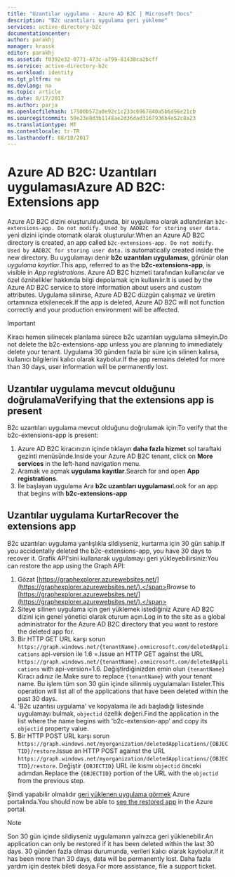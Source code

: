 ```yaml
---
title: "Uzantılar uygulama - Azure AD B2C | Microsoft Docs"
description: "B2c uzantıları uygulama geri yükleme"
services: active-directory-b2c
documentationcenter: 
author: parakhj
manager: krassk
editor: parakhj
ms.assetid: f0392e32-0771-473c-a799-81438ca2bcff
ms.service: active-directory-b2c
ms.workload: identity
ms.tgt_pltfrm: na
ms.devlang: na
ms.topic: article
ms.date: 8/17/2017
ms.author: parja
ms.openlocfilehash: 17500b572a0e92c1c233c6967840a5b6d96e21cb
ms.sourcegitcommit: 50e23e8d3b1148ae2d36dad3167936b4e52c8a23
ms.translationtype: MT
ms.contentlocale: tr-TR
ms.lasthandoff: 08/18/2017
---
```

# <a name="azure-ad-b2c-extensions-app"></a><span data-ttu-id="b3cf6-103">Azure AD B2C: Uzantıları uygulaması</span><span class="sxs-lookup"><span data-stu-id="b3cf6-103">Azure AD B2C: Extensions app</span></span>

<span data-ttu-id="b3cf6-104">Azure AD B2C dizini oluşturulduğunda, bir uygulama olarak adlandırılan `b2c-extensions-app. Do not modify. Used by AADB2C for storing user data.` yeni dizini içinde otomatik olarak oluşturulur.</span><span class="sxs-lookup"><span data-stu-id="b3cf6-104">When an Azure AD B2C directory is created, an app called `b2c-extensions-app. Do not modify. Used by AADB2C for storing user data.` is automatically created inside the new directory.</span></span> <span data-ttu-id="b3cf6-105">Bu uygulamayı denir **b2c uzantıları uygulaması**, görünür olan *uygulama kayıtlar*.</span><span class="sxs-lookup"><span data-stu-id="b3cf6-105">This app, referred to as the **b2c-extensions-app**, is visible in *App registrations*.</span></span> <span data-ttu-id="b3cf6-106">Azure AD B2C hizmeti tarafından kullanıcılar ve özel öznitelikler hakkında bilgi depolamak için kullanılır.</span><span class="sxs-lookup"><span data-stu-id="b3cf6-106">It is used by the Azure AD B2C service to store information about users and custom attributes.</span></span> <span data-ttu-id="b3cf6-107">Uygulama silinirse, Azure AD B2C düzgün çalışmaz ve üretim ortamınıza etkilenecek.</span><span class="sxs-lookup"><span data-stu-id="b3cf6-107">If the app is deleted, Azure AD B2C will not function correctly and your production environment will be affected.</span></span>

> [!IMPORTANT]
> <span data-ttu-id="b3cf6-108">Kiracı hemen silinecek planlama sürece b2c uzantıları uygulama silmeyin.</span><span class="sxs-lookup"><span data-stu-id="b3cf6-108">Do not delete the b2c-extensions-app unless you are planning to immediately delete your tenant.</span></span> <span data-ttu-id="b3cf6-109">Uygulama 30 günden fazla bir süre için silinen kalırsa, kullanıcı bilgilerini kalıcı olarak kaybolur.</span><span class="sxs-lookup"><span data-stu-id="b3cf6-109">If the app remains deleted for more than 30 days, user information will be permanently lost.</span></span>

## <a name="verifying-that-the-extensions-app-is-present"></a><span data-ttu-id="b3cf6-110">Uzantılar uygulama mevcut olduğunu doğrulama</span><span class="sxs-lookup"><span data-stu-id="b3cf6-110">Verifying that the extensions app is present</span></span>

<span data-ttu-id="b3cf6-111">B2c uzantıları uygulama mevcut olduğunu doğrulamak için:</span><span class="sxs-lookup"><span data-stu-id="b3cf6-111">To verify that the b2c-extensions-app is present:</span></span>

1. <span data-ttu-id="b3cf6-112">Azure AD B2C kiracınızın içinde tıklayın **daha fazla hizmet** sol taraftaki gezinti menüsünde.</span><span class="sxs-lookup"><span data-stu-id="b3cf6-112">Inside your Azure AD B2C tenant, click on **More services** in the left-hand navigation menu.</span></span>
1. <span data-ttu-id="b3cf6-113">Aramak ve açmak **uygulama kayıtlar**.</span><span class="sxs-lookup"><span data-stu-id="b3cf6-113">Search for and open **App registrations**.</span></span>
1. <span data-ttu-id="b3cf6-114">İle başlayan uygulama Ara **b2c uzantıları uygulaması**</span><span class="sxs-lookup"><span data-stu-id="b3cf6-114">Look for an app that begins with **b2c-extensions-app**</span></span>

## <a name="recover-the-extensions-app"></a><span data-ttu-id="b3cf6-115">Uzantılar uygulama Kurtar</span><span class="sxs-lookup"><span data-stu-id="b3cf6-115">Recover the extensions app</span></span>

<span data-ttu-id="b3cf6-116">B2c uzantıları uygulama yanlışlıkla sildiyseniz, kurtarma için 30 gün sahip.</span><span class="sxs-lookup"><span data-stu-id="b3cf6-116">If you accidentally deleted the b2c-extensions-app, you have 30 days to recover it.</span></span> <span data-ttu-id="b3cf6-117">Grafik API'sini kullanarak uygulamayı geri yükleyebilirsiniz:</span><span class="sxs-lookup"><span data-stu-id="b3cf6-117">You can restore the app using the Graph API:</span></span>

1. <span data-ttu-id="b3cf6-118">Gözat [https://graphexplorer.azurewebsites.net/](https://graphexplorer.azurewebsites.net/).</span><span class="sxs-lookup"><span data-stu-id="b3cf6-118">Browse to [https://graphexplorer.azurewebsites.net/](https://graphexplorer.azurewebsites.net/).</span></span>
1. <span data-ttu-id="b3cf6-119">Siteye silinen uygulama için geri yüklemek istediğiniz Azure AD B2C dizini için genel yönetici olarak oturum açın.</span><span class="sxs-lookup"><span data-stu-id="b3cf6-119">Log in to the site as a global administrator for the Azure AD B2C directory that you want to restore the deleted app for.</span></span>
1. <span data-ttu-id="b3cf6-120">Bir HTTP GET URL karşı sorun `https://graph.windows.net/{tenantName}.onmicrosoft.com/deletedApplications` api-version ile 1.6 =.</span><span class="sxs-lookup"><span data-stu-id="b3cf6-120">Issue an HTTP GET against the URL `https://graph.windows.net/{tenantName}.onmicrosoft.com/deletedApplications` with api-version=1.6.</span></span> <span data-ttu-id="b3cf6-121">Değiştirdiğinizden emin olun `{tenantName}` Kiracı adınız ile.</span><span class="sxs-lookup"><span data-stu-id="b3cf6-121">Make sure to replace `{tenantName}` with your tenant name.</span></span> <span data-ttu-id="b3cf6-122">Bu işlem tüm son 30 gün içinde silinmiş uygulamaları listeler.</span><span class="sxs-lookup"><span data-stu-id="b3cf6-122">This operation will list all of the applications that have been deleted within the past 30 days.</span></span>
1. <span data-ttu-id="b3cf6-123">'B2c uzantısı uygulama' ve kopyalama ile adı başladığı listesinde uygulamayı bulmak, `objectid` özellik değeri.</span><span class="sxs-lookup"><span data-stu-id="b3cf6-123">Find the application in the list where the name begins with 'b2c-extension-app’ and copy its `objectid` property value.</span></span>
1. <span data-ttu-id="b3cf6-124">Bir HTTP POST URL karşı sorun `https://graph.windows.net/myorganization/deletedApplications/{OBJECTID}/restore`.</span><span class="sxs-lookup"><span data-stu-id="b3cf6-124">Issue an HTTP POST against the URL `https://graph.windows.net/myorganization/deletedApplications/{OBJECTID}/restore`.</span></span> <span data-ttu-id="b3cf6-125">Değiştir `{OBJECTID}` URL ile kısmı `objectid` önceki adımdan.</span><span class="sxs-lookup"><span data-stu-id="b3cf6-125">Replace the `{OBJECTID}` portion of the URL with the `objectid` from the previous step.</span></span> 

<span data-ttu-id="b3cf6-126">Şimdi yapabilir olmalıdır [geri yüklenen uygulama görmek](#verifying-that-the-extensions-app-is-present) Azure portalında.</span><span class="sxs-lookup"><span data-stu-id="b3cf6-126">You should now be able to [see the restored app](#verifying-that-the-extensions-app-is-present) in the Azure portal.</span></span>

> [!NOTE]
> <span data-ttu-id="b3cf6-127">Son 30 gün içinde sildiyseniz uygulamanın yalnızca geri yüklenebilir.</span><span class="sxs-lookup"><span data-stu-id="b3cf6-127">An application can only be restored if it has been deleted within the last 30 days.</span></span> <span data-ttu-id="b3cf6-128">30 günden fazla olması durumunda, verileri kalıcı olarak kaybolur.</span><span class="sxs-lookup"><span data-stu-id="b3cf6-128">If it has been more than 30 days, data will be permanently lost.</span></span> <span data-ttu-id="b3cf6-129">Daha fazla yardım için destek bileti dosya.</span><span class="sxs-lookup"><span data-stu-id="b3cf6-129">For more assistance, file a support ticket.</span></span>